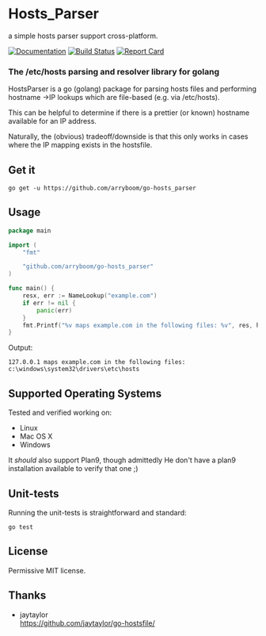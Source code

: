 # Hosts_Parser

a simple hosts parser support cross-platform.

[![Documentation](https://godoc.org/github.com/arryboom/go-hosts_parser?status.svg)](https://godoc.org/github.com/arryboom/go-hosts_parser)
[![Build Status](https://travis-ci.org/arryboom/go-hosts_parser.svg)](https://travis-ci.org/arryboom/go-hosts_parser)
[![Report Card](https://goreportcard.com/badge/arryboom/go-hosts_parser)](https://goreportcard.com/report/arryboom/go-hosts_parser)

### The /etc/hosts parsing and resolver library for golang

HostsParser is a go (golang) package for parsing hosts files and performing hostname ->IP lookups which are file-based (e.g. via /etc/hosts).

This can be helpful to determine if there is a prettier (or known) hostname
available for an IP address.

Naturally, the (obvious) tradeoff/downside is that this only
works in cases where the IP mapping exists in the hostsfile.

## Get it

    go get -u https://github.com/arryboom/go-hosts_parser

## Usage

```go
package main

import (
    "fmt"

    "github.com/arryboom/go-hosts_parser"
)

func main() {
    resx, err := NameLookup("example.com")
    if err != nil {
        panic(err)
    }
    fmt.Printf("%v maps example.com in the following files: %v", res, hostsfile.HostsPath)
}
```

Output:

    127.0.0.1 maps example.com in the following files: c:\windows\system32\drivers\etc\hosts

## Supported Operating Systems

Tested and verified working on:

* Linux
* Mac OS X
* Windows

It *should* also support Plan9, though admittedly He don't have a plan9
installation available to verify that one ;)

## Unit-tests

Running the unit-tests is straightforward and standard:

    go test


## License

Permissive MIT license.

## Thanks

- jaytaylor  
https://github.com/jaytaylor/go-hostsfile/
